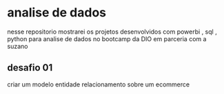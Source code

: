 # analise de dados
 nesse repositorio mostrarei os projetos desenvolvidos com powerbi , sql , python para analise de dados no bootcamp da DIO em parceria com a suzano


 ## desafio 01 
   criar um modelo entidade relacionamento sobre um ecommerce 
